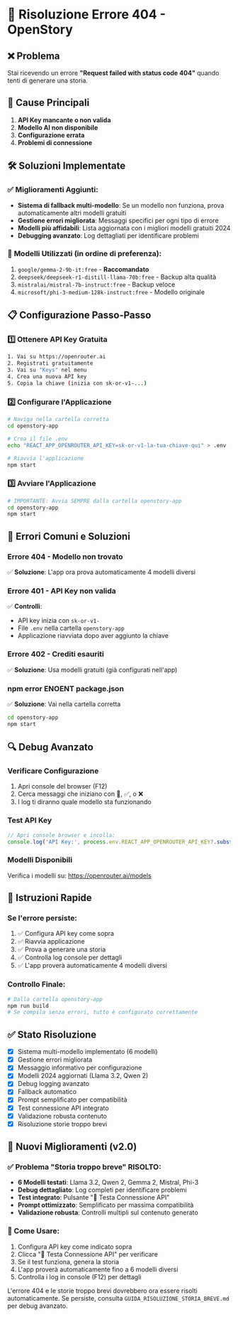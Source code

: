 # 🔧 Risoluzione Errore 404 - OpenStory

## ❌ Problema
Stai ricevendo un errore **"Request failed with status code 404"** quando tenti di generare una storia.

## 🎯 Cause Principali
1. **API Key mancante o non valida**
2. **Modello AI non disponibile**
3. **Configurazione errata**
4. **Problemi di connessione**

## 🛠️ Soluzioni Implementate

### ✅ **Miglioramenti Aggiunti:**
- **Sistema di fallback multi-modello**: Se un modello non funziona, prova automaticamente altri modelli gratuiti
- **Gestione errori migliorata**: Messaggi specifici per ogni tipo di errore
- **Modelli più affidabili**: Lista aggiornata con i migliori modelli gratuiti 2024
- **Debugging avanzato**: Log dettagliati per identificare problemi

### 🎯 **Modelli Utilizzati (in ordine di preferenza):**
1. `google/gemma-2-9b-it:free` - **Raccomandato**
2. `deepseek/deepseek-r1-distill-llama-70b:free` - Backup alta qualità
3. `mistralai/mistral-7b-instruct:free` - Backup veloce
4. `microsoft/phi-3-medium-128k-instruct:free` - Modello originale

## 📋 Configurazione Passo-Passo

### 1️⃣ **Ottenere API Key Gratuita**
```bash
1. Vai su https://openrouter.ai
2. Registrati gratuitamente
3. Vai su "Keys" nel menu
4. Crea una nuova API key
5. Copia la chiave (inizia con sk-or-v1-...)
```

### 2️⃣ **Configurare l'Applicazione**
```bash
# Naviga nella cartella corretta
cd openstory-app

# Crea il file .env
echo "REACT_APP_OPENROUTER_API_KEY=sk-or-v1-la-tua-chiave-qui" > .env

# Riavvia l'applicazione
npm start
```

### 3️⃣ **Avviare l'Applicazione**
```bash
# IMPORTANTE: Avvia SEMPRE dalla cartella openstory-app
cd openstory-app
npm start
```

## 🚨 Errori Comuni e Soluzioni

### **Errore 404 - Modello non trovato**
✅ **Soluzione**: L'app ora prova automaticamente 4 modelli diversi

### **Errore 401 - API Key non valida**
✅ **Controlli**:
- API key inizia con `sk-or-v1-`
- File `.env` nella cartella `openstory-app`
- Applicazione riavviata dopo aver aggiunto la chiave

### **Errore 402 - Crediti esauriti**
✅ **Soluzione**: Usa modelli gratuiti (già configurati nell'app)

### **npm error ENOENT package.json**
✅ **Soluzione**: Vai nella cartella corretta
```bash
cd openstory-app
npm start
```

## 🔍 Debug Avanzato

### **Verificare Configurazione**
1. Apri console del browser (F12)
2. Cerca messaggi che iniziano con 🔄, ✅, o ❌
3. I log ti diranno quale modello sta funzionando

### **Test API Key**
```javascript
// Apri console browser e incolla:
console.log('API Key:', process.env.REACT_APP_OPENROUTER_API_KEY?.substring(0, 20) + '...');
```

### **Modelli Disponibili**
Verifica i modelli su: https://openrouter.ai/models

## 📱 Istruzioni Rapide

### **Se l'errore persiste:**
1. ✅ Configura API key come sopra
2. ✅ Riavvia applicazione
3. ✅ Prova a generare una storia
4. ✅ Controlla log console per dettagli
5. ✅ L'app proverà automaticamente 4 modelli diversi

### **Controllo Finale:**
```bash
# Dalla cartella openstory-app
npm run build
# Se compila senza errori, tutto è configurato correttamente
```

## ✅ Stato Risoluzione
- [x] Sistema multi-modello implementato (6 modelli)
- [x] Gestione errori migliorata
- [x] Messaggio informativo per configurazione
- [x] Modelli 2024 aggiornati (Llama 3.2, Qwen 2)
- [x] Debug logging avanzato
- [x] Fallback automatico
- [x] Prompt semplificato per compatibilità
- [x] Test connessione API integrato
- [x] Validazione robusta contenuto
- [x] Risoluzione storie troppo brevi

## 🔧 Nuovi Miglioramenti (v2.0)

### **✅ Problema "Storia troppo breve" RISOLTO:**
- **6 Modelli testati**: Llama 3.2, Qwen 2, Gemma 2, Mistral, Phi-3
- **Debug dettagliato**: Log completi per identificare problemi
- **Test integrato**: Pulsante "🧪 Testa Connessione API"
- **Prompt ottimizzato**: Semplificato per massima compatibilità
- **Validazione robusta**: Controlli multipli sul contenuto generato

### **🎯 Come Usare:**
1. Configura API key come indicato sopra
2. Clicca "🧪 Testa Connessione API" per verificare
3. Se il test funziona, genera la storia
4. L'app proverà automaticamente fino a 6 modelli diversi
5. Controlla i log in console (F12) per dettagli

L'errore 404 e le storie troppo brevi dovrebbero ora essere risolti automaticamente. Se persiste, consulta `GUIDA_RISOLUZIONE_STORIA_BREVE.md` per debug avanzato. 